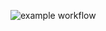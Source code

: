 ![example workflow](https://github.com/kubajarmuzek/bank-zbozowy-mvn/actions/workflows/ci.yml/badge.svg)
